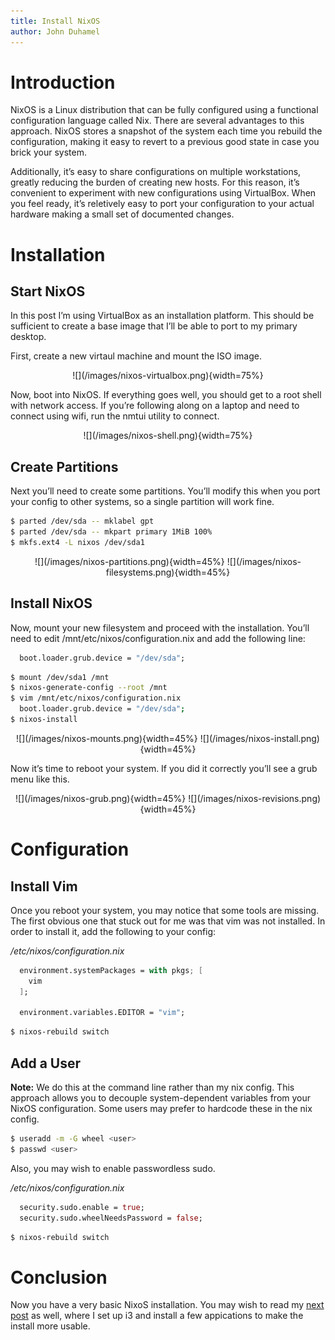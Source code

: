 ```yaml
---
title: Install NixOS
author: John Duhamel
---
```


# Introduction

NixOS is a Linux distribution that can be fully configured using a functional configuration language called Nix. There are several advantages to this approach. NixOS stores a snapshot of the system each time you rebuild the configuration, making it easy to revert to a previous good state in case you brick your system.

Additionally, it’s easy to share configurations on multiple workstations, greatly reducing the burden of creating new hosts. For this reason, it’s convenient to experiment with new configurations using VirtualBox. When you feel ready, it’s reletively easy to port your configuration to your actual hardware making a small set of documented changes.

# Installation

## Start NixOS

In this post I’m using VirtualBox as an installation platform. This should be sufficient to create a base image that I’ll be able to port to my primary desktop.

First, create a new virtaul machine and mount the ISO image.

<div style="text-align: center;">
  ![](/images/nixos-virtualbox.png){width=75%}
</div>

Now, boot into NixOS. If everything goes well, you should get to a root shell with network access. If you’re following along on a laptop and need to connect using wifi, run the nmtui utility to connect.

<div style="text-align: center;">
  ![](/images/nixos-shell.png){width=75%}
</div>

## Create Partitions

Next you’ll need to create some partitions. You’ll modify this when you port your config to other systems, so a single partition will work fine.

```bash
$ parted /dev/sda -- mklabel gpt
$ parted /dev/sda -- mkpart primary 1MiB 100%
$ mkfs.ext4 -L nixos /dev/sda1
```

<div style="text-align: center;">
  ![](/images/nixos-partitions.png){width=45%}
  ![](/images/nixos-filesystems.png){width=45%}
</div>

## Install NixOS

Now, mount your new filesystem and proceed with the installation. You’ll need to edit /mnt/etc/nixos/configuration.nix and add the following line:

```nix
  boot.loader.grub.device = "/dev/sda";
```

```bash
$ mount /dev/sda1 /mnt
$ nixos-generate-config --root /mnt
$ vim /mnt/etc/nixos/configuration.nix
  boot.loader.grub.device = "/dev/sda";
$ nixos-install
```

<div style="text-align: center;">
  ![](/images/nixos-mounts.png){width=45%}
  ![](/images/nixos-install.png){width=45%}
</div>

Now it’s time to reboot your system. If you did it correctly you’ll see a grub menu like this.

<div style="text-align: center;">
  ![](/images/nixos-grub.png){width=45%}
  ![](/images/nixos-revisions.png){width=45%}
</div>

# Configuration

## Install Vim

Once you reboot your system, you may notice that some tools are missing. The first obvious one that stuck out for me was that vim was not installed. In order to install it, add the following to your config:

*/etc/nixos/configuration.nix*

```nix
  environment.systemPackages = with pkgs; [
    vim
  ];

  environment.variables.EDITOR = "vim";
```

```bash
$ nixos-rebuild switch
```

## Add a User

**Note:**  We do this at the command line rather than my nix config.  This approach allows you to decouple system-dependent variables from your NixOS configuration.  Some users may prefer to hardcode these in the nix config.

```bash
$ useradd -m -G wheel <user>
$ passwd <user>
```

Also, you may wish to enable passwordless sudo.

*/etc/nixos/configuration.nix*

```nix
  security.sudo.enable = true;
  security.sudo.wheelNeedsPassword = false;
```

```bash
$ nixos-rebuild switch
```

# Conclusion

Now you have a very basic NixoS installation.  You may wish to read my [next post](/posts/2019-01-29-nixos-i3-setup.html) as well, where I set up i3 and install a few appications to make the install more usable.
